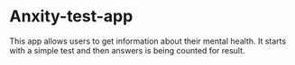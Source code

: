 # Anxity-test-app
This app allows users to get information about their mental health. It starts with a simple test and then answers is being counted for result. 
